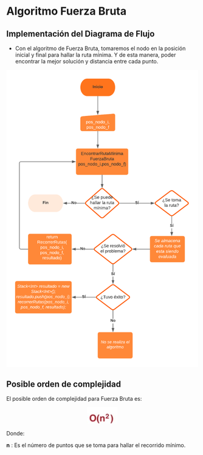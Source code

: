 # Algoritmo Fuerza Bruta

## Implementación del Diagrama de Flujo

* Con el algoritmo de Fuerza Bruta, tomaremos el nodo en la posición inicial y final para hallar la ruta mínima. Y de esta manera, poder encontrar la mejor solución y distancia entre cada punto. 


<p align="center">
  <img src="https://github.com/Kvillalobos210/Repos/blob/master/AlgoritmoBruteForce.png" alt="Diagrama de flujo"/>
</p>


## Posible orden de complejidad

El posible orden de complejidad para Fuerza Bruta es:

<p align="center">
  <img src="https://github.com/Kvillalobos210/Repos/blob/master/Big%20O%20notaci%C3%B3n.jpg" alt="Sublime's custom image"/>
</p>

Donde:

**n** : Es el número de puntos que se toma para hallar el recorrido mínimo. 


